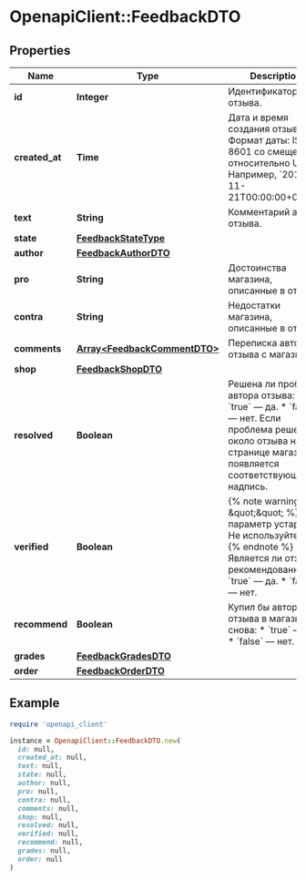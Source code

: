 # OpenapiClient::FeedbackDTO

## Properties

| Name | Type | Description | Notes |
| ---- | ---- | ----------- | ----- |
| **id** | **Integer** | Идентификатор отзыва. | [optional] |
| **created_at** | **Time** | Дата и время создания отзыва.  Формат даты: ISO 8601 со смещением относительно UTC. Например, &#x60;2017-11-21T00:00:00+03:00&#x60;.  | [optional] |
| **text** | **String** | Комментарий автора отзыва. | [optional] |
| **state** | [**FeedbackStateType**](FeedbackStateType.md) |  | [optional] |
| **author** | [**FeedbackAuthorDTO**](FeedbackAuthorDTO.md) |  | [optional] |
| **pro** | **String** | Достоинства магазина, описанные в отзыве. | [optional] |
| **contra** | **String** | Недостатки магазина, описанные в отзыве. | [optional] |
| **comments** | [**Array&lt;FeedbackCommentDTO&gt;**](FeedbackCommentDTO.md) | Переписка автора отзыва с магазином. |  |
| **shop** | [**FeedbackShopDTO**](FeedbackShopDTO.md) |  | [optional] |
| **resolved** | **Boolean** | Решена ли проблема автора отзыва:  * &#x60;true&#x60; — да. * &#x60;false&#x60; — нет.  Если проблема решена, около отзыва на странице магазина появляется соответствующая надпись.  | [optional] |
| **verified** | **Boolean** | {% note warning \&quot;\&quot; %}  Этот параметр устарел. Не используйте его.  {% endnote %}  Является ли отзыв рекомендованным:  * &#x60;true&#x60; — да. * &#x60;false&#x60; — нет.  | [optional] |
| **recommend** | **Boolean** | Купил бы автор отзыва в магазине снова:  * &#x60;true&#x60; — да. * &#x60;false&#x60; — нет.  | [optional] |
| **grades** | [**FeedbackGradesDTO**](FeedbackGradesDTO.md) |  | [optional] |
| **order** | [**FeedbackOrderDTO**](FeedbackOrderDTO.md) |  | [optional] |

## Example

```ruby
require 'openapi_client'

instance = OpenapiClient::FeedbackDTO.new(
  id: null,
  created_at: null,
  text: null,
  state: null,
  author: null,
  pro: null,
  contra: null,
  comments: null,
  shop: null,
  resolved: null,
  verified: null,
  recommend: null,
  grades: null,
  order: null
)
```

